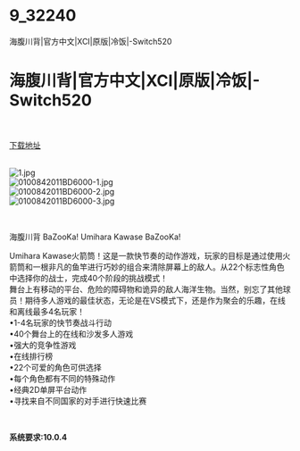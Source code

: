 # 9_32240
海腹川背|官方中文|XCI|原版|冷饭|-Switch520
# 海腹川背|官方中文|XCI|原版|冷饭|-Switch520
 <br/></br>
[下载地址](https://www.switch520.cc/article/32240 "下载地址")
<br/></br>

<p><img title="1.jpg" src="https://www.switch520.cc/muke_img/2022_06_03_a88a294038904.jpg" alt="1.jpg"><br>
<img title="0100842011BD6000-1.jpg" src="https://www.switch520.cc/muke_img/2022_06_03_8ce9d83f6ac2a.jpg" alt="0100842011BD6000-1.jpg"><br>
<img title="0100842011BD6000-2.jpg" src="https://www.switch520.cc/muke_img/2022_06_03_8e02bd649d393.jpg" alt="0100842011BD6000-2.jpg"><br>
<img title="0100842011BD6000-3.jpg" src="https://www.switch520.cc/muke_img/2022_06_03_deceac7456107.jpg" alt="0100842011BD6000-3.jpg"></p>
<p>&nbsp;</p>
<p>海腹川背 BaZooKa! Umihara Kawase BaZooKa!</p>
<p>Umihara Kawase火箭筒！这是一款快节奏的动作游戏，玩家的目标是通过使用火箭筒和一根非凡的鱼竿进行巧妙的组合来清除屏幕上的敌人。从22个标志性角色中选择你的战士，完成40个阶段的挑战模式！<br>
舞台上有移动的平台、危险的障碍物和诡异的敌人海洋生物。当然，别忘了其他球员！期待多人游戏的最佳状态，无论是在VS模式下，还是作为聚会的乐趣，在线和离线最多4名玩家！<br>
•1-4名玩家的快节奏战斗行动<br>
•40个舞台上的在线和沙发多人游戏<br>
•强大的竞争性游戏<br>
•在线排行榜<br>
•22个可爱的角色可供选择<br>
•每个角色都有不同的特殊动作<br>
•经典2D单屏平台动作<br>
•寻找来自不同国家的对手进行快速比赛</p>
<p>&nbsp;</p>
<p><strong>系统要求:10.0.4</strong></p>



